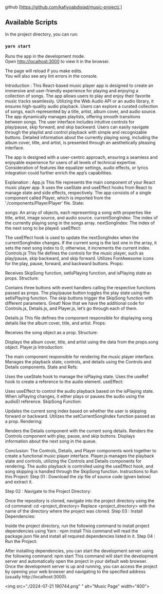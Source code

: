 github
 [https://github.com/kafiyoabdisiad/music-project/.]

## Available Scripts

In the project directory, you can run:

### `yarn start`

Runs the app in the development mode.\
Open [http://localhost:3000](http://localhost:3000) to view it in the browser.

The page will reload if you make edits.\
You will also see any lint errors in the console.





Introduction :
This React-based music player app is designed to create an immersive and user-friendly experience for playing and enjoying a collection of songs. The app allows users to play and enjoy their favorite music tracks seamlessly. Utilizing the Web Audio API or an audio library, it ensures high-quality audio playback. Users can explore a curated collection of songs, each represented by a title, artist, album cover, and audio source. The app dynamically manages playlists, offering smooth transitions between songs. The user interface includes intuitive controls for play/pause, skip forward, and skip backward. Users can easily navigate through the playlist and control playback with simple and recognizable buttons. Detailed information about the currently playing song, including the album cover, title, and artist, is presented through an aesthetically pleasing interface. 

The app is designed with a user-centric approach, ensuring a seamless and enjoyable experience for users of all levels of technical expertise. Consideration of features like equalizer settings, audio effects, or lyrics integration could further enrich the app’s capabilities.

Explanation :
App.js
This file represents the main component of your React music player app.
It uses the useState and useEffect hooks from React to manage state and side effects, respectively.
The app consists of a single component called Player, which is imported from the ‘./components/Player/Player’ file.
State:

songs: An array of objects, each representing a song with properties like title, artist, image source, and audio source.
currentSongIndex: The index of the currently playing song in the songs array.
nextSongIndex: The index of the next song to be played.
useEffect:

The useEffect hook is used to update the nextSongIndex when the currentSongIndex changes.
If the current song is the last one in the array, it sets the next song index to 0; otherwise, it increments the current index.
Controls.js
This file defines the controls for the music player, such as play/pause, skip backward, and skip forward.
Utilizes FontAwesome icons for the play, pause, forward, and backward buttons.
Props:

Receives SkipSong function, setIsPlaying function, and isPlaying state as props.
Structure:

Contains three buttons with event handlers calling the respective functions passed as props.
The play/pause button toggles the play state using the setIsPlaying function.
The skip buttons trigger the SkipSong function with different parameters.
Great! Now that we have the additional code for Controls.js, Details.js, and Player.js, let’s go through each of them.

Details.js
This file defines the component responsible for displaying song details like the album cover, title, and artist.
Props:

Receives the song object as a prop.
Structure:

Displays the album cover, title, and artist using the data from the props.song object.
Player.js
Introduction:

The main component responsible for rendering the music player interface.
Manages the playback state, controls, and details using the Controls and Details components.
State and Refs:

Uses the useState hook to manage the isPlaying state.
Uses the useRef hook to create a reference to the audio element.
useEffect:

Uses useEffect to control the audio playback based on the isPlaying state.
When isPlaying changes, it either plays or pauses the audio using the audioEl reference.
SkipSong Function:

Updates the current song index based on whether the user is skipping forward or backward.
Utilizes the setCurrentSongIndex function passed as a prop.
Rendering:

Renders the Details component with the current song details.
Renders the Controls component with play, pause, and skip buttons.
Displays information about the next song in the queue.
 

Conclusion:
The Controls, Details, and Player components work together to create a functional music player interface.
Player.js manages the playback state and controls, utilizing the Controls and Details components for rendering.
The audio playback is controlled using the useEffect hook, and song skipping is handled through the SkipSong function.
Instructions to Run this Project:
Step 01 : Download the zip file of source code (given below) and extract it.

Step 02 : Navigate to the Project Directory:

Once the repository is cloned, navigate into the project directory using the cd command: cd <project_directory>
Replace <project_directory> with the name of the directory where the project was cloned.
Step 03 : Install Dependencies:

Inside the project directory, run the following command to install project dependencies using Yarn : npm install
This command will read the package.json file and install all required dependencies listed in it.
Step 04 : Run the Project:

After installing dependencies, you can start the development server using the following command: npm start
This command will start the development server and automatically open the project in your default web browser.
Once the development server is up and running, you can access the project by opening your web browser and navigating to the specified address (usually http://localhost:3000).


<img src="./2024-07-21 190744.png"
" alt="Music Page" width="400">



